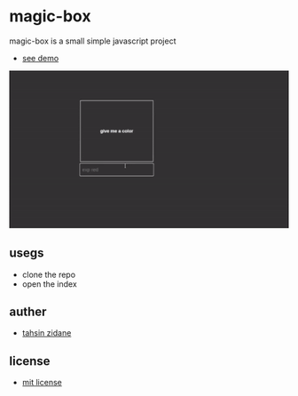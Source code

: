 # magic-box
magic-box is a small simple javascript project

- [see demo](https://tahsinzidane.github.io/magic-box/)
<img src="./img & icos/preview-ezgif.com-speed.gif">


## usegs
 - clone the repo
 - open the index

## auther
 - [tahsin zidane](https://tahsinportfo.netlify.app/)

## license

- [mit license](./LICENSE)
